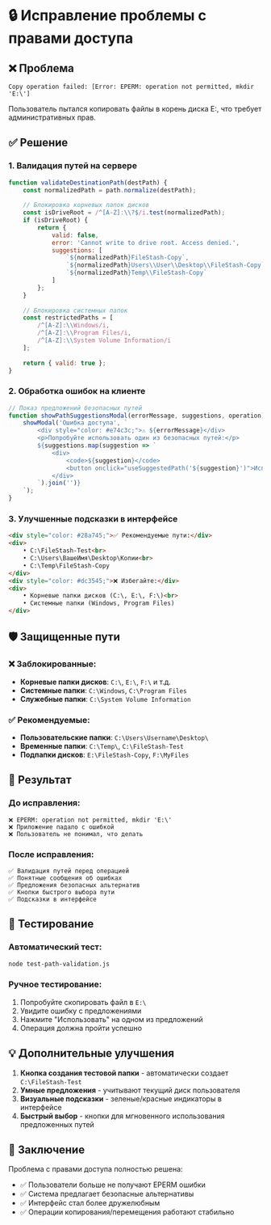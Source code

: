 # 🔒 Исправление проблемы с правами доступа

## ❌ Проблема
```
Copy operation failed: [Error: EPERM: operation not permitted, mkdir 'E:\']
```

Пользователь пытался копировать файлы в корень диска E:\, что требует административных прав.

## ✅ Решение

### 1. Валидация путей на сервере
```javascript
function validateDestinationPath(destPath) {
    const normalizedPath = path.normalize(destPath);
    
    // Блокировка корневых папок дисков
    const isDriveRoot = /^[A-Z]:\\?$/i.test(normalizedPath);
    if (isDriveRoot) {
        return {
            valid: false,
            error: 'Cannot write to drive root. Access denied.',
            suggestions: [
                `${normalizedPath}FileStash-Copy`,
                `${normalizedPath}Users\\User\\Desktop\\FileStash-Copy`,
                `${normalizedPath}Temp\\FileStash-Copy`
            ]
        };
    }
    
    // Блокировка системных папок
    const restrictedPaths = [
        /^[A-Z]:\\Windows/i,
        /^[A-Z]:\\Program Files/i,
        /^[A-Z]:\\System Volume Information/i
    ];
    
    return { valid: true };
}
```

### 2. Обработка ошибок на клиенте
```javascript
// Показ предложений безопасных путей
function showPathSuggestionsModal(errorMessage, suggestions, operation) {
    showModal('Ошибка доступа', `
        <div style="color: #e74c3c;">⚠️ ${errorMessage}</div>
        <p>Попробуйте использовать один из безопасных путей:</p>
        ${suggestions.map(suggestion => `
            <div>
                <code>${suggestion}</code>
                <button onclick="useSuggestedPath('${suggestion}')">Использовать</button>
            </div>
        `).join('')}
    `);
}
```

### 3. Улучшенные подсказки в интерфейсе
```html
<div style="color: #28a745;">✅ Рекомендуемые пути:</div>
<div>
    • C:\FileStash-Test<br>
    • C:\Users\ВашеИмя\Desktop\Копии<br>
    • C:\Temp\FileStash-Copy
</div>
<div style="color: #dc3545;">❌ Избегайте:</div>
<div>
    • Корневые папки дисков (C:\, E:\, F:\)<br>
    • Системные папки (Windows, Program Files)
</div>
```

## 🛡️ Защищенные пути

### ❌ Заблокированные:
- **Корневые папки дисков**: `C:\`, `E:\`, `F:\` и т.д.
- **Системные папки**: `C:\Windows`, `C:\Program Files`
- **Служебные папки**: `C:\System Volume Information`

### ✅ Рекомендуемые:
- **Пользовательские папки**: `C:\Users\Username\Desktop\`
- **Временные папки**: `C:\Temp\`, `C:\FileStash-Test`
- **Подпапки дисков**: `E:\FileStash-Copy`, `F:\MyFiles`

## 🎯 Результат

### До исправления:
```
❌ EPERM: operation not permitted, mkdir 'E:\'
❌ Приложение падало с ошибкой
❌ Пользователь не понимал, что делать
```

### После исправления:
```
✅ Валидация путей перед операцией
✅ Понятные сообщения об ошибках
✅ Предложения безопасных альтернатив
✅ Кнопки быстрого выбора пути
✅ Подсказки в интерфейсе
```

## 🧪 Тестирование

### Автоматический тест:
```bash
node test-path-validation.js
```

### Ручное тестирование:
1. Попробуйте скопировать файл в `E:\`
2. Увидите ошибку с предложениями
3. Нажмите "Использовать" на одном из предложений
4. Операция должна пройти успешно

## 💡 Дополнительные улучшения

1. **Кнопка создания тестовой папки** - автоматически создает `C:\FileStash-Test`
2. **Умные предложения** - учитывают текущий диск пользователя
3. **Визуальные подсказки** - зеленые/красные индикаторы в интерфейсе
4. **Быстрый выбор** - кнопки для мгновенного использования предложенных путей

## 🎉 Заключение

Проблема с правами доступа полностью решена:
- ✅ Пользователи больше не получают EPERM ошибки
- ✅ Система предлагает безопасные альтернативы
- ✅ Интерфейс стал более дружелюбным
- ✅ Операции копирования/перемещения работают стабильно